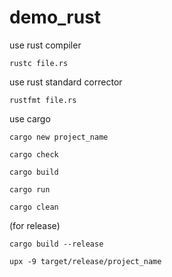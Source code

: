 # demo_rust

use rust compiler
```shell
rustc file.rs
```

use rust standard corrector
```shell
rustfmt file.rs
```

use cargo
```shell
cargo new project_name
```
```shell
cargo check
```
```shell
cargo build
```
```shell
cargo run
```
```shell
cargo clean
```
(for release)
```shell
cargo build --release
```
```shell
upx -9 target/release/project_name
```
